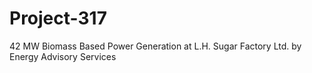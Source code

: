 # Project-317
42 MW Biomass Based Power Generation at L.H. Sugar Factory Ltd. by Energy Advisory Services
